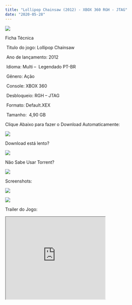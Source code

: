 ```yaml
---
title: "Lollipop Chainsaw (2012) - XBOX 360 RGH - JTAG"
date: "2020-05-28"
---
```


[![](https://1.bp.blogspot.com/-jKvdJqWoB2Q/Xs_Fy5YuBCI/AAAAAAAAHSY/ViixVopZ9jwJiT23lArVEG_kZB5Hs12RwCK4BGAsYHg/s320/1.jpg)](https://1.bp.blogspot.com/-jKvdJqWoB2Q/Xs_Fy5YuBCI/AAAAAAAAHSY/ViixVopZ9jwJiT23lArVEG_kZB5Hs12RwCK4BGAsYHg/1.jpg)

Ficha Técnica

 Titulo do jogo: Lollipop Chainsaw

 Ano de lançamento: 2012

 Idioma: Multi –  Legendado PT-BR

 Gênero: Ação

 Console: XBOX 360

 Desbloqueio: RGH – JTAG

 Formato: Default.XEX

 Tamanho:  4,90 GB

Clique Abaixo para fazer o Download Automaticamente:

[![](https://1.bp.blogspot.com/-eNerQjlxWXg/Xsyoy1YwxPI/AAAAAAAAG8o/qs-0XGNQDR4jSn0uGinE3EzKZZ6GoZnEACPcBGAYYCw/s1600/LINK1.png)](https://zee.gl/Wzvi)

Download está lento? 

[![](https://1.bp.blogspot.com/-QBDuGFKyRJI/XsypYtiebuI/AAAAAAAAG8w/2RjkhEnbyOwqZwiSxt3jP8uux5MWubGIACLcBGAsYHQ/s1600/LINK3.png)](https://ultragames-torrents.blogspot.com/2020/05/como-acelerar-torrents.html)

Não Sabe Usar Torrent?

[![](https://1.bp.blogspot.com/-z801RGeeaF0/XsypYEdLUrI/AAAAAAAAG8s/Mg8nVcYZpQox_qkNZQ6YLcR9F0FWCX6FwCPcBGAYYCw/s1600/LINK2.png)](https://ultragames-torrents.blogspot.com/2020/04/como-baixar-jogos-com-o-utorrent.html)

Screenshots:

[![](https://1.bp.blogspot.com/-ITzWl4Y23ik/Xs_GPGLcbGI/AAAAAAAAHS0/WUcyJv24_2oxIXWPUzplnpVvb0MIO-NRgCK4BGAsYHg/s320/24-lollipop-chainsaw-gameplay.jpg)](https://1.bp.blogspot.com/-ITzWl4Y23ik/Xs_GPGLcbGI/AAAAAAAAHS0/WUcyJv24_2oxIXWPUzplnpVvb0MIO-NRgCK4BGAsYHg/24-lollipop-chainsaw-gameplay.jpg)

[![](https://1.bp.blogspot.com/-mctiZKG96FE/Xs_GP1m9hXI/AAAAAAAAHS4/n7YuDt4Pl3caOGL8YgvkqV9-gcoulYv0wCK4BGAsYHg/s320/lollipop3.jpg)](https://1.bp.blogspot.com/-mctiZKG96FE/Xs_GP1m9hXI/AAAAAAAAHS4/n7YuDt4Pl3caOGL8YgvkqV9-gcoulYv0wCK4BGAsYHg/lollipop3.jpg)

Trailer do Jogo:

<iframe allowfullscreen class="BLOG_video_class" height="266" src="https://www.youtube.com/embed/MUgZhFbIv9U" width="320" youtube-src-id="MUgZhFbIv9U"></iframe>
